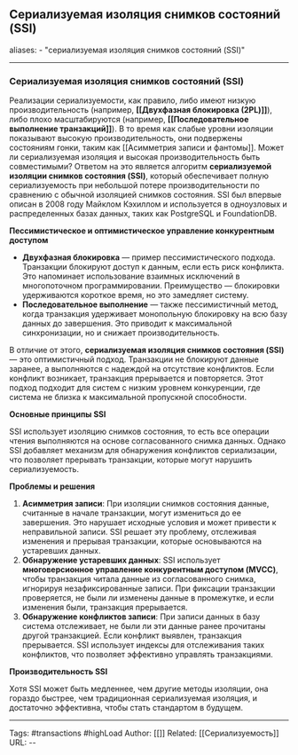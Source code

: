 ## Сериализуемая изоляция снимков состояний (SSI)
aliases: 
	- "сериализуемая изоляция снимков состояний (SSI)"

---

### Сериализуемая изоляция снимков состояний (SSI)

Реализации сериализуемости, как правило, либо имеют низкую производительность (например, **[[Двухфазная блокировка (2PL)]]**), либо плохо масштабируются (например, **[[Последовательное выполнение транзакций]]**). В то время как слабые уровни изоляции показывают высокую производительность, они подвержены состояниям гонки, таким как  [[Асимметрия записи и фантомы]]. Может ли сериализуемая изоляция и высокая производительность быть совместимыми? Ответом на это является алгоритм **сериализуемой изоляции снимков состояния (SSI)**, который обеспечивает полную сериализуемость при небольшой потере производительности по сравнению с обычной изоляцией снимков состояния. SSI был впервые описан в 2008 году Майклом Кэхиллом и используется в одноузловых и распределенных базах данных, таких как PostgreSQL и FoundationDB.

**Пессимистическое и оптимистическое управление конкурентным доступом**

- **Двухфазная блокировка** — пример пессимистического подхода. Транзакции блокируют доступ к данным, если есть риск конфликта. Это напоминает использование взаимных исключений в многопоточном программировании. Преимущество — блокировки удерживаются короткое время, но это замедляет систему.
- **Последовательное выполнение** — также пессимистичный метод, когда транзакция удерживает монопольную блокировку на всю базу данных до завершения. Это приводит к максимальной синхронизации, но и снижает производительность.

В отличие от этого, **сериализуемая изоляция снимков состояния (SSI)** — это оптимистичный подход. Транзакции не блокируют данные заранее, а выполняются с надеждой на отсутствие конфликтов. Если конфликт возникает, транзакция прерывается и повторяется. Этот подход подходит для систем с низким уровнем конкуренции, где система не близка к максимальной пропускной способности.

**Основные принципы SSI**

SSI использует изоляцию снимков состояния, то есть все операции чтения выполняются на основе согласованного снимка данных. Однако SSI добавляет механизм для обнаружения конфликтов сериализации, что позволяет прерывать транзакции, которые могут нарушить сериализуемость.

**Проблемы и решения**

1. **Асимметрия записи**: При изоляции снимков состояния данные, считанные в начале транзакции, могут измениться до ее завершения. Это нарушает исходные условия и может привести к неправильной записи. SSI решает эту проблему, отслеживая изменения и прерывая транзакции, которые основываются на устаревших данных.
2. **Обнаружение устаревших данных**: SSI использует **многоверсионное управление конкурентным доступом (MVCC)**, чтобы транзакция читала данные из согласованного снимка, игнорируя незафиксированные записи. При фиксации транзакции проверяется, не были ли изменены данные в промежутке, и если изменения были, транзакция прерывается.
3. **Обнаружение конфликтов записи**: При записи данных в базу система отслеживает, не были ли эти данные ранее прочитаны другой транзакцией. Если конфликт выявлен, транзакция прерывается. SSI использует индексы для отслеживания таких конфликтов, что позволяет эффективно управлять транзакциями.

**Производительность SSI**

Хотя SSI может быть медленнее, чем другие методы изоляции, она гораздо быстрее, чем традиционная сериализуемая изоляция, и достаточно эффективна, чтобы стать стандартом в будущем.

---
Tags: #transactions #highLoad
Author: [[]]
Related: [[Сериализуемость]]
URL: -- 